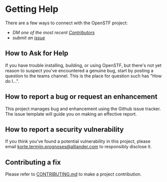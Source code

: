 <!--
SPDX-FileCopyrightText: 2017-2021 Contributors to the OpenSTF project <korte.termijn.prognoses@alliander.com>

SPDX-License-Identifier: MPL-2.0
-->
# Getting Help

There are a few ways to connect with the OpenSTF project:

* _DM one of the most recent [Contributors](https://github.com/alliander-opensource/openstf/graphs/contributors)_
* _submit an [issue](https://github.com/alliander-opensource/openstf/issues)_

## How to Ask for Help

If you have trouble installing, building, or using OpenSTF, but there's not yet reason to suspect you've encountered a genuine bug,
start by posting a question to the teams channel. This is the place for question such has "How do I...".

## How to report a bug or request an enhancement

This project manages bug and enhancement using the Github issue tracker. The issue template will guide you on making an effective report.

## How to report a security vulnerability

If you think you've found a potential vulnerability in this project, please
email korte.termijn.prognoses@alliander.com to responsibly disclose it.

## Contributing a fix

Please refer to [CONTRIBUTING.md](CONTRIBUTING.md) to make a project contribution.

